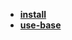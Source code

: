 * [**install**](/Network/Docker/install/README)  
* [**use-base**](/Network/Docker/use-base/README)  
